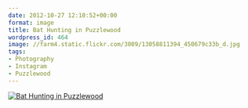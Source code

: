 ```yaml
---
date: 2012-10-27 12:10:52+00:00
format: image
title: Bat Hunting in Puzzlewood
wordpress_id: 464
image: //farm4.static.flickr.com/3009/13058811394_450679c33b_d.jpg
tags:
- Photography
- Instagram
- Puzzlewood
---
```


[![Bat Hunting in Puzzlewood][thm]][img]

[thm]: //farm4.static.flickr.com/3009/13058811394_450679c33b_d.jpg
[img]: //www.flickr.com/photos/richard-perry/13058811394/

